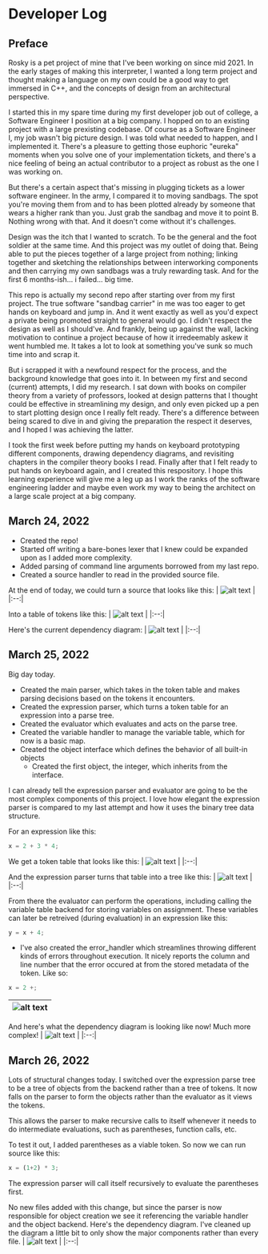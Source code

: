 # Developer Log

## Preface

Rosky is a pet project of mine that I've been working on since mid 2021. In the early stages of making this interpreter, I wanted a long term project and thought making a language on my own could be a good way to get immersed in C++, and the concepts of design from an architectural perspective.

I started this in my spare time during my first developer job out of college, a Software Engineer I position at a big company. I hopped on to an existing project with a large prexisting codebase. Of course as a Software Engineer I, my job wasn't big picture design. I was told what needed to happen, and I implemented it. There's a pleasure to getting those euphoric "eureka" moments when you solve one of your implementation tickets, and there's a nice feeling of being an actual contributor to a project as robust as the one I was working on.

But there's a certain aspect that's missing in plugging tickets as a lower software engineer. In the army, I compared it to moving sandbags. The spot you're moving them from and to has been plotted already by someone that wears a higher rank than you. Just grab the sandbag and move it to point B. Nothing wrong with that. And it doesn't come without it's challenges.

Design was the itch that I wanted to scratch. To be the general and the foot soldier at the same time. And this project was my outlet of doing that. Being able to put the pieces together of a large project from nothing; linking together and sketching the relationships between interworking components and then carrying my own sandbags was a truly rewarding task. And for the first 6 months-ish... i failed... big time.

This repo is actually my second repo after starting over from my first project. The true software "sandbag carrier" in me was too eager to get hands on keyboard and jump in. And it went exactly as well as you'd expect a private being promoted straight to general would go. I didn't respect the design as well as I should've. And frankly, being up against the wall, lacking motivation to continue a project because of how it irredeemably askew it went humbled me. It takes a lot to look at something you've sunk so much time into and scrap it.

But i scrapped it with a newfound respect for the process, and the background knowledge that goes into it. In between my first and second (current) attempts, I did my research. I sat down with books on compiler theory from a variety of professors, looked at design patterns that I thought could be effective in streamlining my design, and only even picked up a pen to start plotting design once I really felt ready. There's a difference between being scared to dive in and giving the preparation the respect it deserves, and I hoped I was achieving the latter.

I took the first week before putting my hands on keyboard prototyping different components, drawing dependency diagrams, and revisiting chapters in the compiler theory books I read. Finally after that I felt ready to put hands on keyboard again, and I created this respository. I hope this learning experience will give me a leg up as I work the ranks of the software engineering ladder and maybe even work my way to being the architect on a large scale project at a big company.

## March 24, 2022

* Created the repo!
* Started off writing a bare-bones lexer that I knew could be expanded upon as I added more complexity.
* Added parsing of command line arguments borrowed from my last repo.
* Created a source handler to read in the provided source file.

At the end of today, we could turn a source that looks like this:
| ![alt text](https://i.imgur.com/7uFTwvI.png "Source1") |
|:--:|

Into a table of tokens like this:
| ![alt text](https://i.imgur.com/bESIgbj.png "Token Table 1") |
|:--:|

Here's the current dependency diagram:
| ![alt text](https://i.imgur.com/bjg6MZV.png "Dependency Diagram 1") |
|:--:|

## March 25, 2022

Big day today.
* Created the main parser, which takes in the token table and makes parsing decisions based on the tokens it encounters.
* Created the expression parser, which turns a token table for an expression into a parse tree.
* Created the evaluator which evaluates and acts on the parse tree.
* Created the variable handler to manage the variable table, which for now is a basic map.
* Created the object interface which defines the behavior of all built-in objects
  * Created the first object, the integer, which inherits from the interface.

I can already tell the expression parser and evaluator are going to be the most complex components of this project. I love how elegant the expression parser is compared to my last attempt and how it uses the binary tree data structure.

For an expression like this:
```python
x = 2 + 3 * 4;
```

We get a token table that looks like this:
| ![alt text](https://i.imgur.com/UEP9xXg.png "Token Table 2") |
|:--:|

And the expression parser turns that table into a tree like this:
| ![alt text](https://i.imgur.com/qyWSgKd.png "Parse Tree 1") |
|:--:|

From there the evaluator can perform the operations, including calling the variable table backend for storing variables on assignment. These variables can later be retreived (during evaluation) in an expression like this:
```python
y = x + 4;
```

* I've also created the error_handler which streamlines throwing different kinds of errors throughout execution. It nicely reports the column and line number that the error occured at from the stored metadata of the token. Like so:
```python
x = 2 +;
```

| ![alt text](https://i.imgur.com/AXLH8RU.png "Error Report 1") |
|:--:|

And here's what the dependency diagram is looking like now! Much more complex!
| ![alt text](https://i.imgur.com/Z0c6m3J.png "Dependency Diagram 2") |
|:--:|

## March 26, 2022

Lots of structural changes today. I switched over the expression parse tree to be a tree of objects from the backend rather than a tree of tokens. It now falls on the parser to form the objects rather than the evaluator as it views the tokens.

This allows the parser to make recursive calls to itself whenever it needs to do intermediate evaluations, such as parentheses, function calls, etc.

To test it out, I added parentheses as a viable token. So now we can run source like this:
```python
x = (1+2) * 3;
```

The expression parser will call itself recursively to evaluate the parentheses first.

No new files added with this change, but since the parser is now responsible for object creation we see it referencing the variable handler and the object backend. Here's the dependency diagram. I've cleaned up the diagram a little bit to only show the major components rather than every file.
| ![alt text](https://i.imgur.com/6gIiLms.png "Dependency Diagram 3") |
|:--:|
